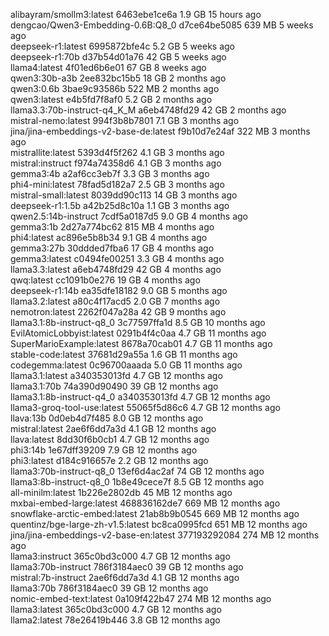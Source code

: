 alibayram/smollm3:latest                  6463ebe1ce6a    1.9 GB    15 hours ago     
dengcao/Qwen3-Embedding-0.6B:Q8_0         d7ce64be5085    639 MB    5 weeks ago      
deepseek-r1:latest                        6995872bfe4c    5.2 GB    5 weeks ago      
deepseek-r1:70b                           d37b54d01a76    42 GB     5 weeks ago      
llama4:latest                             4f01ed6b6e01    67 GB     8 weeks ago      
qwen3:30b-a3b                             2ee832bc15b5    18 GB     2 months ago     
qwen3:0.6b                                3bae9c93586b    522 MB    2 months ago     
qwen3:latest                              e4b5fd7f8af0    5.2 GB    2 months ago     
llama3.3:70b-instruct-q4_K_M              a6eb4748fd29    42 GB     2 months ago     
mistral-nemo:latest                       994f3b8b7801    7.1 GB    3 months ago     
jina/jina-embeddings-v2-base-de:latest    f9b10d7e24af    322 MB    3 months ago     
mistrallite:latest                        5393d4f5f262    4.1 GB    3 months ago     
mistral:instruct                          f974a74358d6    4.1 GB    3 months ago     
gemma3:4b                                 a2af6cc3eb7f    3.3 GB    3 months ago     
phi4-mini:latest                          78fad5d182a7    2.5 GB    3 months ago     
mistral-small:latest                      8039dd90c113    14 GB     3 months ago     
deepseek-r1:1.5b                          a42b25d8c10a    1.1 GB    3 months ago     
qwen2.5:14b-instruct                      7cdf5a0187d5    9.0 GB    4 months ago     
gemma3:1b                                 2d27a774bc62    815 MB    4 months ago     
phi4:latest                               ac896e5b8b34    9.1 GB    4 months ago     
gemma3:27b                                30ddded7fba6    17 GB     4 months ago     
gemma3:latest                             c0494fe00251    3.3 GB    4 months ago     
llama3.3:latest                           a6eb4748fd29    42 GB     4 months ago     
qwq:latest                                cc1091b0e276    19 GB     4 months ago     
deepseek-r1:14b                           ea35dfe18182    9.0 GB    5 months ago     
llama3.2:latest                           a80c4f17acd5    2.0 GB    7 months ago     
nemotron:latest                           2262f047a28a    42 GB     9 months ago     
llama3.1:8b-instruct-q8_0                 3c77597ffa1d    8.5 GB    10 months ago    
EvilAtomicLobbyist:latest                 0291b4f4c0aa    4.7 GB    11 months ago    
SuperMarioExample:latest                  8678a70cab01    4.7 GB    11 months ago    
stable-code:latest                        37681d29a55a    1.6 GB    11 months ago    
codegemma:latest                          0c96700aaada    5.0 GB    11 months ago    
llama3.1:latest                           a340353013fd    4.7 GB    12 months ago    
llama3.1:70b                              74a390d90490    39 GB     12 months ago    
llama3.1:8b-instruct-q4_0                 a340353013fd    4.7 GB    12 months ago    
llama3-groq-tool-use:latest               55065f5d86c6    4.7 GB    12 months ago    
llava:13b                                 0d0eb4d7f485    8.0 GB    12 months ago    
mistral:latest                            2ae6f6dd7a3d    4.1 GB    12 months ago    
llava:latest                              8dd30f6b0cb1    4.7 GB    12 months ago    
phi3:14b                                  1e67dff39209    7.9 GB    12 months ago    
phi3:latest                               d184c916657e    2.2 GB    12 months ago    
llama3:70b-instruct-q8_0                  13ef6d4ac2af    74 GB     12 months ago    
llama3:8b-instruct-q8_0                   1b8e49cece7f    8.5 GB    12 months ago    
all-minilm:latest                         1b226e2802db    45 MB     12 months ago    
mxbai-embed-large:latest                  468836162de7    669 MB    12 months ago    
snowflake-arctic-embed:latest             21ab8b9b0545    669 MB    12 months ago    
quentinz/bge-large-zh-v1.5:latest         bc8ca0995fcd    651 MB    12 months ago    
jina/jina-embeddings-v2-base-en:latest    377193292084    274 MB    12 months ago    
llama3:instruct                           365c0bd3c000    4.7 GB    12 months ago    
llama3:70b-instruct                       786f3184aec0    39 GB     12 months ago    
mistral:7b-instruct                       2ae6f6dd7a3d    4.1 GB    12 months ago    
llama3:70b                                786f3184aec0    39 GB     12 months ago    
nomic-embed-text:latest                   0a109f422b47    274 MB    12 months ago    
llama3:latest                             365c0bd3c000    4.7 GB    12 months ago    
llama2:latest                             78e26419b446    3.8 GB    12 months ago    